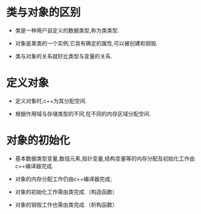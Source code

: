 # **类与对象的区别**

- 类是一种用户自定义的数据类型,称为类类型.

- 对象是某类的一个实例,它具有确定的属性,可以被创建和销毁.

- 类与对象的关系就好比类型与变量的关系.

# **定义对象**

- 定义对象时,c++为其分配空间.

- 根据作用域与存储类型的不同,在不同的内存区域分配空间.

# **对象的初始化**

- 基本数据类型变量,数组元素,指针变量,结构变量等的内存分配及初始化工作由c++编译器完成.

- 对象的内存分配工作仍由c++编译器完成;
- 对象的初始化工作需由类完成.（构造函数）
- 对象的销毁工作也需由类完成.（析构函数）

